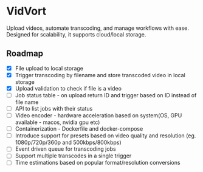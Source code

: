 # VidVort

Upload videos, automate transcoding, and manage workflows with ease. Designed for scalability, it supports cloud/local storage.

## Roadmap

- [x] File upload to local storage
- [x] Trigger transcoding by filename and store transcoded video in local storage
- [x] Upload validation to check if file is a video 
- [ ] Job status table - on upload return ID and trigger based on ID instead of file name
- [ ] API to list jobs with their status
- [ ] Video encoder - hardware acceleration based on system(OS, GPU available - macos, nvidia gpu etc)
- [ ] Containerization - Dockerfile and docker-compose
- [ ] Introduce support for presets based on video quality and resolution (eg. 1080p/720p/360p and 500kbps/800kbps)
- [ ] Event driven queue for transcoding jobs
- [ ] Support multiple transcodes in a single trigger
- [ ] Time estimations based on popular format/resolution conversions